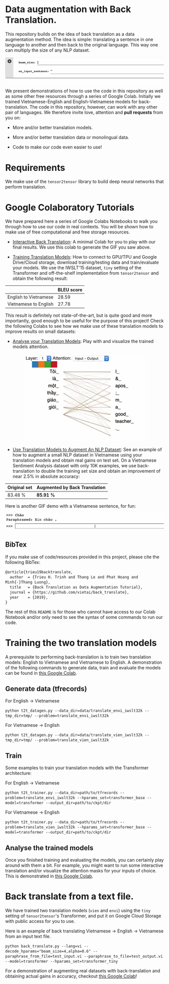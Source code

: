 # Data augmentation with Back Translation. 

This repository builds on the idea of back translation as a data augmentation method. The idea is simple: translating a sentence in one language to another and then back to the original language. This way one can multiply the size of any NLP dataset. 

<p align="center"> <img src="gif/envien_demo.gif"/> </p>

We present demonstrations of how to use the code in this repository as well as some other free resources through a series of Google Colab. Initially we trained Vietnamese-English and English-Vietnamese models for back-translation. The code in this repository, however, can work with any other pair of languages. We therefore invite love, attention and **pull requests** from you on:

* More and/or better translation models.

* More and/or better translation data or monolingual data.

* Code to make our code even easier to use!

# Requirements

We make use of the `tensor2tensor` library to build deep neural networks that perform translation.

# Google Colaboratory Tutorials

We have prepared here a series of Google Colabs Notebooks to walk you through how to use our code in real contexts. You will be shown how to make use of free computational and free storage resources.

* [Interactive Back Translation](https://colab.research.google.com/github/vietai/back_translate/blob/master/colabs/Interactive_Back_Translation.ipynb): A minimal Colab for you to play with our final results. We use this colab to generate the GIF you saw above.

* [Training Translation Models](https://colab.research.google.com/github/vietai/back_translate/blob/master/colabs/T2T_translate_vi%3C_%3Een_tiny_tpu.ipynb): How to connect to GPU/TPU and Google Drive/Cloud storage, download training/testing data and train/evaluate your models. We use the IWSLT'15 dataset, `tiny` setting of the Transformer and off-the-shelf implementation from `tensor2tensor` and obtain the following result:

|                       | BLEU score      |
|-----------------------|-----------------|
| English to Vietnamese | 28.59           |
| Vietnamese to English | 27.78           |

This result is definitely not state-of-the-art, but is quite good and more importantly, good enough to be useful for the purpose of this project! Check the following Colabs to see how we make use of these translation models to improve results on small datasets:

* [Analyse your Translation Models](https://colab.research.google.com/github/vietai/back_translate/blob/master/colabs/Vietnamese_Backtranslation_Model_Analysis.ipynb): Play with and visualize the trained models attention.


<p align="center"> <img src="gif/attn_viz.gif"/> </p>

* [Use Translation Models to Augment An NLP Dataset](https://colab.research.google.com/github/vietai/back_translate/blob/master/colabs/Sentiment_Analysis_%2B_Back_translation.ipynb): See an example of how to augment a small NLP dataset in Vietnamese using your translation models and obtain real gains on test set. On a Vietnamese Sentiment Analysis dataset with only 10K examples, we use back-translation to double the training set size and obtain an improvement of near 2.5\% in absolute accuracy:


| Original set  | Augmented by Back Translation |
|---------------|-------------------------------|
| 83.48 %       | **85.91 %**                   |


Here is another GIF demo with a Vietnamese sentence, for fun:

<p align="center"> <img src="gif/vienvi_demo.gif"/> </p>


## BibTex

If you make use of code/resources provided in this project, please cite the following BibTex:

```
@article{trieu19backtranslate,
  author  = {Trieu H. Trinh and Thang Le and Phat Hoang and Minh{-}Thang Luong},
  title   = {Back Translation as Data Augmentation Tutorial},
  journal = {https://github.com/vietai/back_translate},
  year    = {2019},
}
```

The rest of this `README` is for those who cannot have access to our Colab Notebook and/or only need to see the syntax of some commands to run our code.

# Training the two translation models

A prerequisite to performing back-translation is to train two translation models: English to Vietnamese and Vietnamese to English. A demonstration of the following commands to generate data, train and evaluate the models can be found in [this Google Colab](https://colab.research.google.com/github/vietai/back_translate/blob/master/colabs/T2T_translate_vi%3C_%3Een_tiny_tpu.ipynb).

## Generate data (tfrecords)

For English -> Vietnamese

```
python t2t_datagen.py --data_dir=data/translate_envi_iwslt32k --tmp_dir=tmp/ --problem=translate_envi_iwslt32k
```

For Vietnamese -> English

```
python t2t_datagen.py --data_dir=data/translate_vien_iwslt32k --tmp_dir=tmp/ --problem=translate_vien_iwslt32k
```

## Train

Some examples to train your translation models with the Transformer architecture:

For English -> Vietnamese

```
python t2t_trainer.py --data_dir=path/to/tfrecords --problem=translate_envi_iwslt32k --hparams_set=transformer_base --model=transformer --output_dir=path/to/ckpt/dir
```

For Vietnamese -> English

```
python t2t_trainer.py --data_dir=path/to/tfrecords --problem=translate_vien_iwslt32k --hparams_set=transformer_base --model=transformer --output_dir=path/to/ckpt/dir
```

## Analyse the trained models

Once you finished training and evaluating the models, you can certainly play around with them a bit. For example, you might want to run some interactive translation and/or visualize the attention masks for your inputs of choice. This is demonstrated in [this Google Colab](https://colab.research.google.com/github/vietai/back_translate/blob/master/colabs/Vietnamese_Backtranslation_Model_Analysis.ipynb).

# Back translate from a text file.

We have trained two translation models (`vien` and `envi`) using the `tiny` setting of `tensor2tensor`'s Transformer, and put it on Google Cloud Storage with public access for you to use.

Here is an example of back translating Vietnamese -> English -> Vietnamese from an input text file.

```
python back_translate.py --lang=vi --decode_hparams="beam_size=4,alpha=0.6" --paraphrase_from_file=test_input.vi --paraphrase_to_file=test_output.vi --model=transformer --hparams_set=transformer_tiny
```

For a demonstration of augmenting real datasets with back-translation and obtaining actual gains in accuracy, checkout [this Google Colab](https://colab.research.google.com/github/vietai/back_translate/blob/master/colabs/Sentiment_Analysis_%2B_Back_translation.ipynb)!